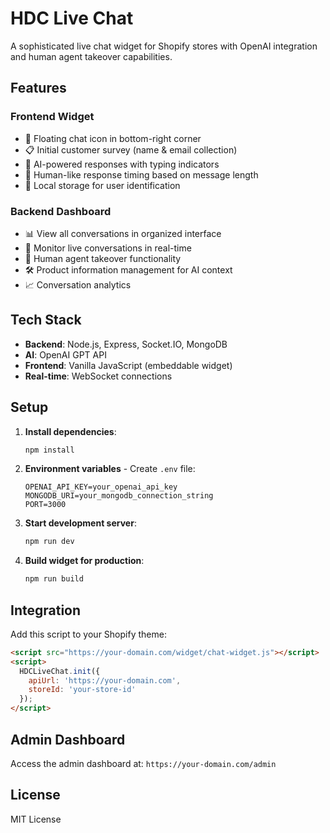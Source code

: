 # HDC Live Chat

A sophisticated live chat widget for Shopify stores with OpenAI integration and human agent takeover capabilities.

## Features

### Frontend Widget
- 🎯 Floating chat icon in bottom-right corner
- 📋 Initial customer survey (name & email collection)
- 🤖 AI-powered responses with typing indicators
- 💬 Human-like response timing based on message length
- 💾 Local storage for user identification

### Backend Dashboard
- 📊 View all conversations in organized interface
- 🔴 Monitor live conversations in real-time
- 👤 Human agent takeover functionality
- 🛠️ Product information management for AI context
- 📈 Conversation analytics

## Tech Stack
- **Backend**: Node.js, Express, Socket.IO, MongoDB
- **AI**: OpenAI GPT API
- **Frontend**: Vanilla JavaScript (embeddable widget)
- **Real-time**: WebSocket connections

## Setup

1. **Install dependencies**:
   ```bash
   npm install
   ```

2. **Environment variables** - Create `.env` file:
   ```
   OPENAI_API_KEY=your_openai_api_key
   MONGODB_URI=your_mongodb_connection_string
   PORT=3000
   ```

3. **Start development server**:
   ```bash
   npm run dev
   ```

4. **Build widget for production**:
   ```bash
   npm run build
   ```

## Integration

Add this script to your Shopify theme:

```html
<script src="https://your-domain.com/widget/chat-widget.js"></script>
<script>
  HDCLiveChat.init({
    apiUrl: 'https://your-domain.com',
    storeId: 'your-store-id'
  });
</script>
```

## Admin Dashboard

Access the admin dashboard at: `https://your-domain.com/admin`

## License

MIT License
